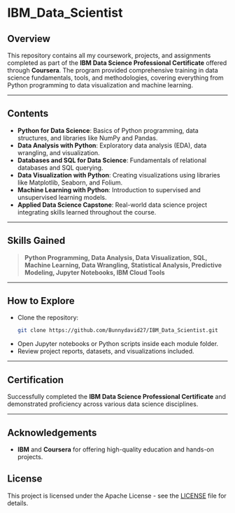# IBM_Data_Scientist

## Overview
This repository contains all my coursework, projects, and assignments completed as part of the **IBM Data Science Professional Certificate** offered through **Coursera**. The program provided comprehensive training in data science fundamentals, tools, and methodologies, covering everything from Python programming to data visualization and machine learning.


---


## Contents
- **Python for Data Science**: Basics of Python programming, data structures, and libraries like NumPy and Pandas.
- **Data Analysis with Python**: Exploratory data analysis (EDA), data wrangling, and visualization.
- **Databases and SQL for Data Science**: Fundamentals of relational databases and SQL querying.
- **Data Visualization with Python**: Creating visualizations using libraries like Matplotlib, Seaborn, and Folium.
- **Machine Learning with Python**: Introduction to supervised and unsupervised learning models.
- **Applied Data Science Capstone**: Real-world data science project integrating skills learned throughout the course.


---


## Skills Gained
> **Python Programming, Data Analysis, Data Visualization, SQL, Machine Learning, Data Wrangling, Statistical Analysis, Predictive Modeling, Jupyter Notebooks, IBM Cloud Tools**


---


## How to Explore
- Clone the repository:
  ```bash
  git clone https://github.com/Bunnydavid27/IBM_Data_Scientist.git
  ```
- Open Jupyter notebooks or Python scripts inside each module folder.
- Review project reports, datasets, and visualizations included.


---


## Certification
Successfully completed the **IBM Data Science Professional Certificate** and demonstrated proficiency across various data science disciplines.


---


## Acknowledgements
- **IBM** and **Coursera** for offering high-quality education and hands-on projects.


## License


This project is licensed under the Apache License - see the [LICENSE](LICENSE) file for details.
